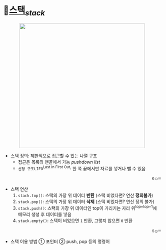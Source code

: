# 📌[스택](https://ko.wikipedia.org/wiki/%EC%8A%A4%ED%83%9D)<sub><i>stack</i></sub>
<p align="center">
 <img src="https://github.com/redzzzi/C23summer/assets/127263392/48494759-a43c-4e1f-981a-227e765e9d9a" width="400px">
</p>

* 스택 정의: 제한적으로 접근할 수 있는 나열 구조
  * 접근은 목록의 맨끝에서 가능 <i>pushdown list</i>
  * ```선형 구조LIFO```<sup>Last In First Out</sup>: 한 쪽 끝에서만 자료를 넣거나 뺄 수 있음
<p align="right">ꉂ☺ᵎᵎᵎ</p>

* 스택 연산
  1. ```stack.top()```: 스택의 가장 위 데이터 **반환** (스택 비었다면? 연산 **정의불가**)
  2. ```stack.pop()```: 스택의 가장 위 데이터 **삭제** (스택 비었다면? 연산 정의 불가)
  3. ```stack.push()```: 스택의 가장 위 데이터인 top이 가리키는 자리 위<sup>top=top+1</sup>에 메모리 생성 후 데이터를 넣음
  4. ```stack.empty()```: 스택이 비었으면 ```1``` 반환, 그렇지 않으면 ```0``` 반환
<p align="right">ꉂ☺ᵎᵎᵎ</p>

* 스택 이용 방법 ① 포인터 ② push, pop 등의 명령어
